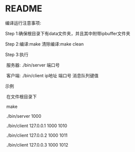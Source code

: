 # README

编译运行注意事项:

Step 1:确保根目录下有data文件夹，并且其中附带ipbuffer文件夹

Step 2:编译:make	清除编译:make clean

Step 3:执行

​			服务器: ./bin/server 端口号

​			客户端: ./bin/client ip地址 端口号 消息队列键值



示例

​			在文件根目录下

​			make

​			./bin/server 1000

​			./bin/client 127.0.0.1 1000 1010

​			./bin/client 127.0.0.2 1000 1011

​			./bin/client 127.0.0.3 1000 1012